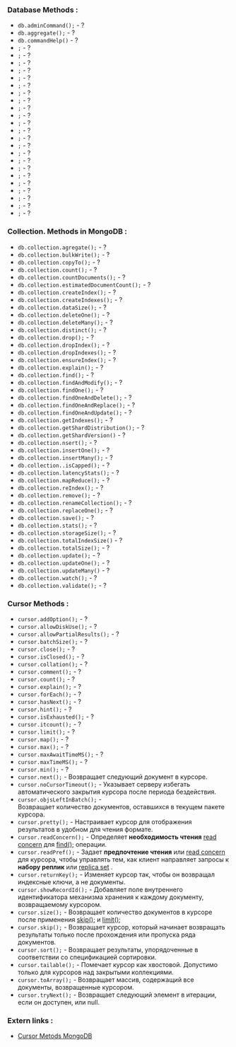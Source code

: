 ### Database Methods :
* `db.adminCommand();` - ?
* `db.aggregate();` - ?
* `db.commandHelp()` - ?
* `;` - ?
* `;` - ?
* `;` - ?
* `;` - ?
* `;` - ?
* `;` - ?
* `;` - ?
* `;` - ?
* `;` - ?
* `;` - ?
* `;` - ?
* `;` - ?
* `;` - ?
* `;` - ?
* `;` - ?
* `;` - ?
* `;` - ?
* `;` - ?
* `;` - ?
* `;` - ?
* `;` - ?
* `;` - ?
* `;` - ?

### Collection. Methods in MongoDB :
* `db.collection.agregate();` - ?
* `db.collection.bulkWrite();` - ?
* `db.collection.copyTo();` - ?
* `db.collection.count();` - ?
* `db.collection.countDocuments();` - ?
* `db.collection.estimatedDocumentCount();` - ?
* `db.collection.createIndex();` - ?
* `db.collection.createIndexes();` - ?
* `db.collection.dataSize();` - ?
* `db.collection.deleteOne();` - ?
* `db.collection.deleteMany();` - ?
* `db.collection.distinct();` - ?
* `db.collection.drop();` - ?
* `db.collection.dropIndex();` - ?
* `db.collection.dropIndexes();` - ?
* `db.collection.ensureIndex();` - ?
* `db.collection.explain();` - ?
* `db.collection.find();` - ?
* `db.collection.findAndModify();` - ?
* `db.collection.findOne();` - ?
* `db.collection.findOneAndDelete();` - ?
* `db.collection.findOneAndReplace();` - ?
* `db.collection.findOneAndUpdate();` - ?
* `db.collection.getIndexes();` - ?
* `db.collection.getShardDistribution();` - ?
* `db.collection.getShardVersion()` - ?
* `db.collection.nsert();` - ?
* `db.collection.insertOne();` - ?
* `db.collection.insertMany();` - ?
* `db.collection..isCapped();` - ?
* `db.collection.latencyStats();` - ?
* `db.collection.mapReduce();` - ?
* `db.collection.reIndex();` - ?
* `db.collection.remove();` - ?
* `db.collection.renameCollection();` - ?
* `db.collection.replaceOne();` - ?
* `db.collection.save();` - ?
* `db.collection.stats();` - ?
* `db.collection.storageSize();` - ?
* `db.collection.totalIndexSize()` - ?
* `db.collection.totalSize();` - ?
* `db.collection.update();` - ?
* `db.collection.updateOne();` - ?
* `db.collection.updateMany()` - ?
* `db.collection.watch();` - ?
* `db.collection.validate();` - ?

### Cursor Methods :
* `cursor.addOption();` - ?
* `cursor.allowDiskUse();` - ?
* `cursor.allowPartialResults();` - ?
* `cursor.batchSize();` - ?
* `cursor.close();` - ?
* `cursor.isClosed();` - ?
* `cursor.collation();` - ?
* `cursor.comment();` - ?
* `cursor.count();` - ?
* `cursor.explain();` - ?
* `cursor.forEach();` - ?
* `cursor.hasNext();` - ?
* `cursor.hint();` - ?
* `cursor.isExhausted();` - ?
* `cursor.itcount();` - ?
* `cursor.limit();` - ?
* `cursor.map();` - ?
* `cursor.max();` - ?
* `cursor.maxAwaitTimeMS();` - ?
* `cursor.maxTimeMS();` - ?
* `cursor.min();` - ?
* `cursor.next();` - Возвращает следующий документ в курсоре.
* `cursor.noCursorTimeout();` - Указывает серверу избегать автоматического закрытия курсора после периода бездействия.
* `cursor.objsLeftInBatch();` - 	
Возвращает количество документов, оставшихся в текущем пакете курсора.
* `cursor.pretty();` - Настраивает курсор для отображения результатов в удобном для чтения формате.
* `cursor.readConcern();` - Определяет **необходимость чтения** [read concern](#) для [find();](#) операции.
* `cursor.readPref();` - Задает **предпочтение чтения** или [read concern](#) для курсора, чтобы управлять тем, как клиент направляет запросы к **набору реплик** или [replica set](#) .
* `cursor.returnKey();` - Изменяет курсор так, чтобы он возвращал индексные ключи, а не документы.
* `cursor.showRecordId();` - Добавляет поле внутреннего идентификатора механизма хранения к каждому документу, возвращаемому курсором.
* `cursor.size();` - Возвращает количество документов в курсоре после применения [skip();](#) и [limit();](#) 
* `cursor.skip();` - Возвращает курсор, который начинает возвращать результаты только после прохождения или пропуска ряда документов.
* `cursor.sort();` - Возвращает результаты, упорядоченные в соответствии со спецификацией сортировки.
* `cursor.tailable();` - Помечает курсор как хвостовой. Допустимо только для курсоров над закрытыми коллекциями.
* `cursor.toArray();` - Возвращает массив, содержащий все документы, возвращенные курсором.
* `cursor.tryNext();` - Возвращает следующий элемент в итерации, если он доступен, или null.

### Extern links :
* [Cursor Metods MongoDB](https://www.mongodb.com/docs/manual/reference/method/js-cursor/)
